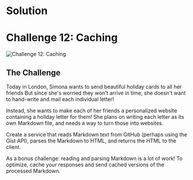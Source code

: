 # Solution


# Challenge 12: Caching

![Challenge 12: Caching](https://res.cloudinary.com/jen-looper/image/upload/v1575988577/images/challenge-12_zfltja.jpg)

## The Challenge

Today in London, Simona wants to send beautiful holiday cards to all her friends But since she's worried they won't arrive in time, she doesn't want to hand-write and mail each individual letter!

Instead, she wants to make each of her friends a personalized website containing a holiday letter for them! She plans on writing each letter as its own Markdown file, and needs a way to turn those into websites.

Create a service that reads Markdown text from GitHub (perhaps using the Gist API), parses the Markdown to HTML, and returns the HTML to the client.

As a bonus challenge: reading and parsing Markdown is a lot of work! To optimize, cache your responses and send cached versions of the processed Markdown.